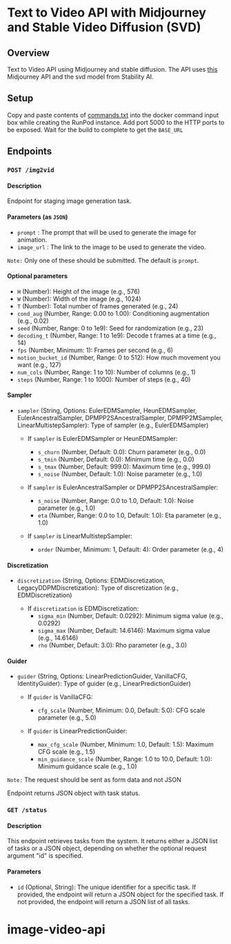 # Text to Video API with Midjourney and Stable Video Diffusion (SVD)

## Overview

Text to Video API using Midjourney and stable diffusion. The API uses [this](https://www.thenextleg.io/) Midjourney API and the svd model from Stability AI.

## Setup

Copy and paste contents of [commands.txt](commands.txt) into the docker command input box while creating the RunPod instance. Add port 5000 to the HTTP ports to be exposed.
Wait for the build to complete to get the `BASE_URL`

## Endpoints

### `POST /img2vid`

#### Description

Endpoint for staging image generation task.

#### Parameters (as `JSON`)

- `prompt` : The prompt that will be used to generate the image for animation.
- `image_url` : The link to the image to be used to generate the video.

`Note:` Only one of these should be submitted. The default is `prompt`.

#### Optional parameters

- `H` (Number): Height of the image (e.g., 576)
- `W` (Number): Width of the image (e.g., 1024)
- `T` (Number): Total number of frames generated (e.g., 24)
- `cond_aug` (Number, Range: 0.00 to 1.00): Conditioning augmentation (e.g., 0.02)
- `seed` (Number, Range: 0 to 1e9): Seed for randomization (e.g., 23)
- `decoding_t` (Number, Range: 1 to 1e9): Decode t frames at a time (e.g., 14)
- `fps` (Number, Minimum: 1): Frames per second (e.g., 6)
- `motion_bucket_id` (Number, Range: 0 to 512): How much movement you want (e.g., 127)
- `num_cols` (Number, Range: 1 to 10): Number of columns (e.g., 1)
- `steps` (Number, Range: 1 to 1000): Number of steps (e.g., 40)

#### Sampler

- `sampler` (String, Options: EulerEDMSampler, HeunEDMSampler, EulerAncestralSampler, DPMPP2SAncestralSampler, DPMPP2MSampler, LinearMultistepSampler): Type of sampler (e.g., EulerEDMSampler)

  - If `sampler` is EulerEDMSampler or HeunEDMSampler:

    - `s_churn` (Number, Default: 0.0): Churn parameter (e.g., 0.0)
    - `s_tmin` (Number, Default: 0.0): Minimum time (e.g., 0.0)
    - `s_tmax` (Number, Default: 999.0): Maximum time (e.g., 999.0)
    - `s_noise` (Number, Default: 1.0): Noise parameter (e.g., 1.0)

  - If `sampler` is EulerAncestralSampler or DPMPP2SAncestralSampler:

    - `s_noise` (Number, Range: 0.0 to 1.0, Default: 1.0): Noise parameter (e.g., 1.0)
    - `eta` (Number, Range: 0.0 to 1.0, Default: 1.0): Eta parameter (e.g., 1.0)

  - If `sampler` is LinearMultistepSampler:
    - `order` (Number, Minimum: 1, Default: 4): Order parameter (e.g., 4)

#### Discretization

- `discretization` (String, Options: EDMDiscretization, LegacyDDPMDiscretization): Type of discretization (e.g., EDMDiscretization)

  - If `discretization` is EDMDiscretization:
    - `sigma_min` (Number, Default: 0.0292): Minimum sigma value (e.g., 0.0292)
    - `sigma_max` (Number, Default: 14.6146): Maximum sigma value (e.g., 14.6146)
    - `rho` (Number, Default: 3.0): Rho parameter (e.g., 3.0)

#### Guider

- `guider` (String, Options: LinearPredictionGuider, VanillaCFG, IdentityGuider): Type of guider (e.g., LinearPredictionGuider)

  - If `guider` is VanillaCFG:

    - `cfg_scale` (Number, Minimum: 0.0, Default: 5.0): CFG scale parameter (e.g., 5.0)

  - If `guider` is LinearPredictionGuider:
    - `max_cfg_scale` (Number, Minimum: 1.0, Default: 1.5): Maximum CFG scale (e.g., 1.5)
    - `min_guidance_scale` (Number, Range: 1.0 to 10.0, Default: 1.0): Minimum guidance scale (e.g., 1.0)

`Note:` The request should be sent as form data and not JSON

Endpoint returns JSON object with task status.

### `GET /status`

#### Description

This endpoint retrieves tasks from the system. It returns either a JSON list of tasks or a JSON object, depending on whether the optional request argument "id" is specified.

#### Parameters

- `id` (Optional, String): The unique identifier for a specific task. If provided, the endpoint will return a JSON object for the specified task. If not provided, the endpoint will return a JSON list of all tasks.
# image-video-api
